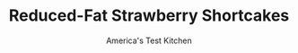 ---
layout: ../../layouts/MarkdownPostLayout.astro
title: Reduced-Fat Strawberry Shortcakes
author: America's Test Kitchen
pubDate: 2023-03-15
description: "We kept the real butter and real whipped cream, but got rid of 260 real calories from our favorite strawberry shortcake recipe."
image_url: https://res.cloudinary.com/hksqkdlah/image/upload/ar_1:1,c_fill,dpr_2.0,f_auto,fl_lossy.progressive.strip_profile,g_faces:auto,q_auto:low,w_344/8474_sfs-strawberryshortcake-26-276197
tags: ["Desserts or Baked Goods","Fruit","Light","Fruit Desserts","Cakes"]
calories: 2790
protein: 11
carbohydrates: 70
fats: 
fiber: 4
ingredients: ["6 cups, strawberries (2 cups hulled plus 4 cups hulled, halved, and sliced)","3 tablespoons, sugar","2 cups (10 ounces), all-purpose flour","2 tablespoons, sugar","1 tablespoon, baking powder","1/2 teaspoon, salt","6 tablespoons, fat-free Greek yogurt","1/2 cup, skim milk","4 tablespoons, unsalted butter, melted and slightly cooled","1/2 cup, heavy cream","1/4 cup (1¾ ounces), sugar","1 teaspoon, vanilla extract","1/2 cup, fat-free Greek yogurt"]
serves: 6
time: "1¼ hours"
instructions: ["MACERATE FRUIT: Crush 2 cups hulled berries in large bowl with potato masher. Stir in 4 cups sliced berries and sugar and let sit at room temperature until sugar has dissolved and berries are juicy, about 30 minutes.","MAKE DOUGH: Adjust oven rack to middle position and heat oven to 400 degrees. Line baking sheet with parchment paper. Combine flour, sugar, baking powder, and salt in small bowl. Whisk yogurt, milk, and butter in large bowl until small clumps remain. Stir in flour mixture until combined. Turn dough out onto lightly floured work surface and knead until smooth, 8 to 10 times.","FORM SHORTCAKES: Pat dough into 8-inch circle about 1/2 inch thick. Using 3-inch biscuit cutter dipped in flour, cut out shortcakes and transfer to prepared baking sheet. Gently pat dough scraps into 1/2-inch-thick circle and cut out additional shortcakes. Bake until golden brown, 12 to 15 minutes. Cool cakes about 10 minutes.","ASSEMBLE: With electric mixer on medium speed, beat cream, sugar, and vanilla until stiff peaks form, about 2 minutes. Gently fold in yogurt. Halve shortcakes and evenly divide berry mixture among shortcake bottoms. Dollop whipped cream over berries and replace shortcake top. Serve."]
nutrition: ["396 mg Potassium","409 mg Phosphorus","305 mg Calcium","3 mg Iron","39 mg Magnesium","412 mg Sodium","16 g Fat","3 mg Niacin (B3)","4 g Monounsaturated","89 mg Vitamin C","50 mg Cholesterol","9 g Saturated","4 g Fiber","72 µg Folic acid","55 µg Folate (food)","29 g Sugars","4 µg Vitamin K","212 g Water","70 g Carbs","179 µg Folate equivalent (total)","11 g Protein","176 µg Vitamin A","465 kcal Energy","18 g Sugars, added","2790 calories"]
notes: "Let the berries and accumulated juices soak into the shortcakes for a short time."
---